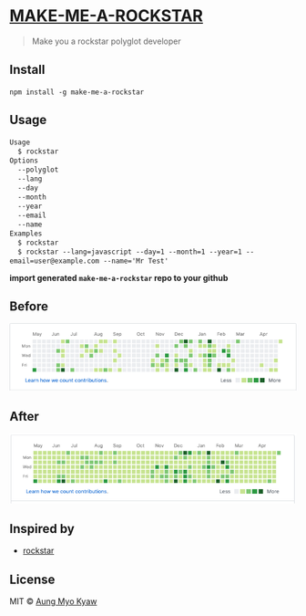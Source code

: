 # [ MAKE-ME-A-ROCKSTAR ][make-me-a-rockstar]

> Make you a rockstar polyglot developer

## Install

```shell
npm install -g make-me-a-rockstar
```

## Usage

```shell
Usage
  $ rockstar
Options
  --polyglot
  --lang
  --day
  --month
  --year
  --email
  --name
Examples
  $ rockstar
  $ rockstar --lang=javascript --day=1 --month=1 --year=1 --email=user@example.com --name='Mr Test'
```

**import generated `make-me-a-rockstar` repo to your github**

## Before

[![screenshot-before][screenshot-before]][screenshot-url]

## After

[![screenshot-after][screenshot-after]][screenshot-url]

## Inspired by

- [ rockstar ][inspired-by]

## License

MIT © [Aung Myo Kyaw](https://github.com/AungMyoKyaw)

[inspired-by]: https://github.com/avinassh/rockstar
[make-me-a-rockstar]: https://github.com/AungMyoKyaw/make-me-a-rockstar
[screenshot-before]: ./assets/before.png
[screenshot-after]: ./assets/after.png
[screenshot-url]: #
